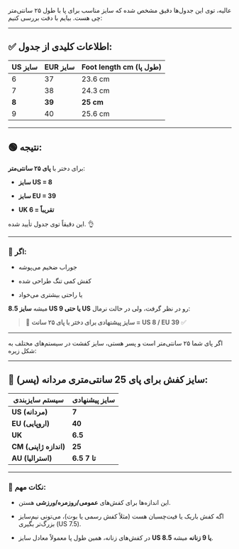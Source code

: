عالیه، توی این جدول‌ها دقیق مشخص شده که سایز مناسب برای پا با طول ۲۵ سانتی‌متر چی هست. بیایم با دقت بررسی کنیم:

---

## ✅ اطلاعات کلیدی از جدول:

|**US سایز**|**EUR سایز**|**Foot length cm (طول پا)**|
|---|---|---|
|6|37|23.6 cm|
|7|38|24.3 cm|
|**8**|**39**|**25 cm**|
|9|40|25.6 cm|

---

## 🟢 نتیجه:

برای دختر با **پای ۲۵ سانتی‌متر**:

- **سایز US = 8**
    
- **سایز EU = 39**
    
- **UK تقریباً = 6**
    

این دقیقاً توی جدول تأیید شده. 👌

---

### 🔸 اگر:

- جوراب ضخیم می‌پوشه
    
- کفش کمی تنگ طراحی شده
    
- یا راحتی بیشتری می‌خواد
    

میشه **سایز 8.5 US یا حتی 9 US** رو در نظر گرفت، ولی در حالت نرمال:

> 🎯 **سایز پیشنهادی برای دختر با پای ۲۵ سانت = US 8 / EU 39** ✅


---
اگر پای شما ۲۵ سانتی‌متر است و پسر هستی، سایز کفشت در سیستم‌های مختلف به شکل زیره:

---

## 👟 سایز کفش برای **پای 25 سانتی‌متری مردانه (پسر)**:

|سیستم سایزبندی|سایز پیشنهادی|
|---|---|
|**US (مردانه)**|**7**|
|**EU (اروپایی)**|**40**|
|**UK**|**6.5**|
|**CM (اندازه ژاپنی)**|**25**|
|**AU (استرالیا)**|**6.5 تا 7**|

---

### 📌 نکات مهم:

- این اندازه‌ها برای کفش‌های **عمومی/روزمره/ورزشی** هستن.
    
- اگه کفش باریک یا فیت‌چسبان هست (مثلاً کفش رسمی یا بوت)، می‌تونی نیم‌سایز بزرگ‌تر بگیری (US 7.5).
    
- در کفش‌های زنانه، همین طول پا معمولاً معادل سایز **US 8.5 یا 9 زنانه** میشه.